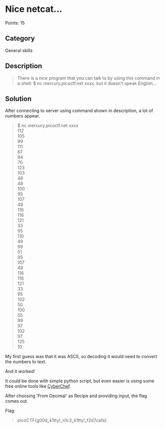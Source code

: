 # Nice netcat...

Points: 15

## Category

General skills

## Description
>There is a nice program that you can talk to by using this command in a shell: $ nc mercury.picoctf.net xxxx, but it doesn't speak English...

## Solution
After connecting to server using command shown in description, a lot of numbers appear.

>$ nc mercury.picoctf.net xxxx \
112 \
105 \
99 \
111 \
67 \
84 \
70 \
123 \
103 \
48 \
48 \
100 \
95 \
107 \
49 \
116 \
116 \
121 \
33 \
95 \
110 \
49 \
99 \
51 \
95 \
107 \
49 \
116 \
116 \
121 \
33 \
95 \
102 \
50 \
100 \
55 \
99 \
97 \
102 \
97 \
125 \
10 

My first guess was that it was ASCII, so decoding it would need to convert the numbers to text.

And it worked!

It could be done with simple python script, but even easier is using some free online tools like [CyberChef](https://gchq.github.io/CyberChef/).

After choosing 'From Decimal' as Recipe and providing input, the flag comes out.

Flag:
>picoCTF{g00d_k1tty!_n1c3_k1tty!_f2d7cafa}